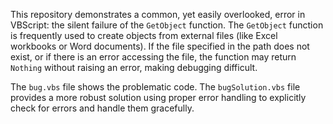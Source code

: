 This repository demonstrates a common, yet easily overlooked, error in VBScript: the silent failure of the `GetObject` function.  The `GetObject` function is frequently used to create objects from external files (like Excel workbooks or Word documents). If the file specified in the path does not exist, or if there is an error accessing the file, the function may return `Nothing` without raising an error, making debugging difficult.

The `bug.vbs` file shows the problematic code. The `bugSolution.vbs` file provides a more robust solution using proper error handling to explicitly check for errors and handle them gracefully.